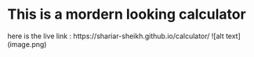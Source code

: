 <h1>This is a mordern looking calculator</h1>
here is the live link 
: https://shariar-sheikh.github.io/calculator/
![alt text](image.png)
